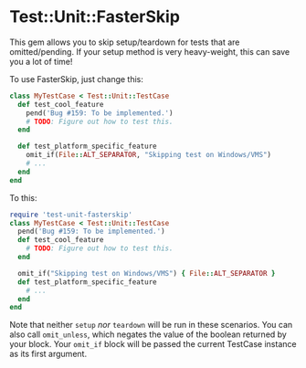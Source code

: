 Test::Unit::FasterSkip
======================

This gem allows you to skip setup/teardown for tests that are omitted/pending.
If your setup method is very heavy-weight, this can save you a lot of time!

To use FasterSkip, just change this:

```ruby
class MyTestCase < Test::Unit::TestCase
  def test_cool_feature
    pend('Bug #159: To be implemented.')
    # TODO: Figure out how to test this.
  end

  def test_platform_specific_feature
    omit_if(File::ALT_SEPARATOR, "Skipping test on Windows/VMS")
    # ...
  end
end
```

To this:

```ruby
require 'test-unit-fasterskip'
class MyTestCase < Test::Unit::TestCase
  pend('Bug #159: To be implemented.')
  def test_cool_feature
    # TODO: Figure out how to test this.
  end

  omit_if("Skipping test on Windows/VMS") { File::ALT_SEPARATOR }
  def test_platform_specific_feature
    # ...
  end
end
```

Note that neither `setup` *nor* `teardown` will be run in these scenarios. You
can also call `omit_unless`, which negates the value of the boolean returned by
your block. Your `omit_if` block will be passed the current TestCase instance as
its first argument.
